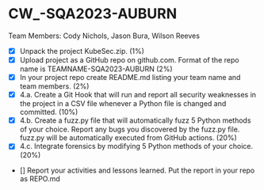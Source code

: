 # CW_-SQA2023-AUBURN
Team Members: Cody Nichols, Jason Bura, Wilson Reeves

- [x] Unpack the project KubeSec.zip. (1%)
- [x] Upload project as a GitHub repo on github.com. Format of the repo name is TEAMNAME-SQA2023-AUBURN (2%)
- [x] In your project repo create README.md listing your team name and team members. (2%)
- [x] 4.a. Create a Git Hook that will run and report all security weaknesses in the project in a CSV file whenever a Python file is changed and committed. (10%)
- [x] 4.b. Create a fuzz.py file that will automatically fuzz 5 Python methods of your choice. Report any bugs you discovered by the fuzz.py file. fuzz.py will be automatically executed from GitHub actions. (20%)
- [x] 4.c. Integrate forensics by modifying 5 Python methods of your choice. (20%)
- [] Report your activities and lessons learned. Put the report in your repo as REPO.md